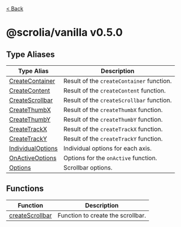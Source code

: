 [< Back](../README.md)

# @scrolia/vanilla v0.5.0

## Type Aliases

| Type Alias | Description |
| ------ | ------ |
| [CreateContainer](type-aliases/CreateContainer.md) | Result of the `createContainer` function. |
| [CreateContent](type-aliases/CreateContent.md) | Result of the `createContent` function. |
| [CreateScrollbar](type-aliases/CreateScrollbar.md) | Result of the `createScrollbar` function. |
| [CreateThumbX](type-aliases/CreateThumbX.md) | Result of the `createThumbX` function. |
| [CreateThumbY](type-aliases/CreateThumbY.md) | Result of the `createThumbY` function. |
| [CreateTrackX](type-aliases/CreateTrackX.md) | Result of the `createTrackX` function. |
| [CreateTrackY](type-aliases/CreateTrackY.md) | Result of the `createTrackY` function. |
| [IndividualOptions](type-aliases/IndividualOptions.md) | Individual options for each axis. |
| [OnActiveOptions](type-aliases/OnActiveOptions.md) | Options for the `onActive` function. |
| [Options](type-aliases/Options.md) | Scrollbar options. |

## Functions

| Function | Description |
| ------ | ------ |
| [createScrollbar](functions/createScrollbar.md) | Function to create the scrollbar. |

